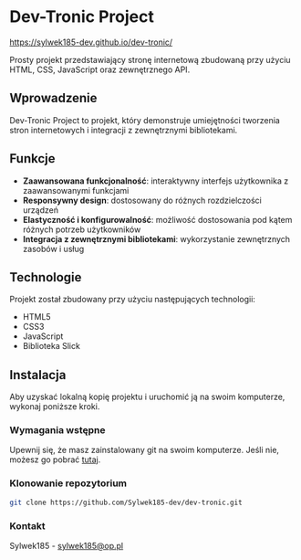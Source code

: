 # Dev-Tronic Project

https://sylwek185-dev.github.io/dev-tronic/

Prosty projekt przedstawiający stronę internetową zbudowaną przy użyciu HTML, CSS, JavaScript oraz zewnętrznego API.

## Wprowadzenie

Dev-Tronic Project to projekt, który demonstruje umiejętności tworzenia stron internetowych i integracji z zewnętrznymi bibliotekami.

## Funkcje

- **Zaawansowana funkcjonalność**: interaktywny interfejs użytkownika z zaawansowanymi funkcjami
- **Responsywny design**: dostosowany do różnych rozdzielczości urządzeń
- **Elastyczność i konfigurowalność**: możliwość dostosowania pod kątem różnych potrzeb użytkowników
- **Integracja z zewnętrznymi bibliotekami**: wykorzystanie zewnętrznych zasobów i usług

## Technologie

Projekt został zbudowany przy użyciu następujących technologii:

- HTML5
- CSS3
- JavaScript
- Biblioteka Slick

## Instalacja

Aby uzyskać lokalną kopię projektu i uruchomić ją na swoim komputerze, wykonaj poniższe kroki.

### Wymagania wstępne

Upewnij się, że masz zainstalowany git na swoim komputerze. Jeśli nie, możesz go pobrać [tutaj](https://git-scm.com/).

### Klonowanie repozytorium

```bash
git clone https://github.com/Sylwek185-dev/dev-tronic.git
```

### Kontakt

Sylwek185 - sylwek185@op.pl
